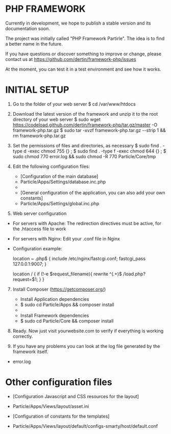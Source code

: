 # PHP FRAMEWORK #

Currently in development, we hope to publish a stable version and its documentation soon.

The project was initially called "PHP Framework Partirle". The idea is to find a better name in the future.

If you have questions or discover something to improve or change, please contact us at https://github.com/dertin/framework-php/issues

At the moment, you can test it in a test environment and see how it works.

# INITIAL SETUP #

1. Go to the folder of your web server
    $ cd /var/www/htdocs

2. Download the latest version of the framework and unzip it to the root directory of your web server
    $ sudo wget https://codeload.github.com/dertin/framework-php/tar.gz/master -O framework-php.tar.gz
    $ sudo tar -xvzf framework-php.tar.gz --strip 1 && rm framework-php.tar.gz

4. Set the permissions of files and directories, as necessary
    $ sudo find . -type d -exec chmod 755 {} \;
    $ sudo find . -type f -exec chmod 644 {} \;
    $ sudo chmod 770 error.log && sudo chmod -R 770 Particle/Core/tmp

5. Edit the following configuration files:

    * [Configuration of the main database]
    - Particle/Apps/Settings/database.inc.php
    -
    * [General configuration of the application, you can also add your own constants]
    - Particle/Apps/Settings/global.inc.php

6. Web server configuration

  * For servers with Apache: The redirection directives must be active, for the .htaccess file to work

  * For servers with Nginx: Edit your .conf file in Nginx

  - Configuration example:

    location ~ \.php$ {
  		include /etc/nginx/fastcgi.conf;
  		fastcgi_pass 127.0.0.1:9007;
  	}

  	location / {
      if (!-e $request_filename){
          rewrite ^(.+)$ /load.php?request=$1;
      }
    }

7. Install Composer (https://getcomposer.org/)

    * Install Application dependencies
    - $ sudo cd Particle/Apps && composer install
    -
    * Install Framework dependencies
    - $ sudo cd Particle/Core && composer install

8. Ready. Now just visit yourwebsite.com to verify if everything is working correctly.

9. If you have any problems you can look at the log file generated by the framework itself.
  - error.log

# Other configuration files #

* [Configuration Javascript and CSS resources for the layout]
- Particle/Apps/Views/layout/asset.ini

* [Configuration of constants for the templates]
- Particle/Apps/Views/layout/default/configs-smarty/host/default.conf
